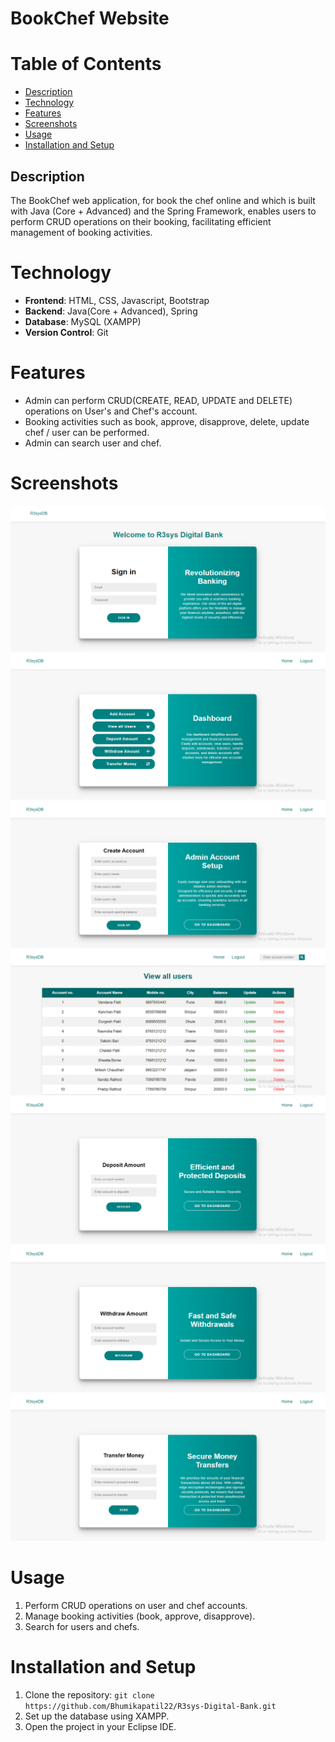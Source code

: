 # BookChef Website

# Table of Contents
+ [Description](#description)
+ [Technology](#technology)
+ [Features](#features)
+ [Screenshots](#screenshots)
+ [Usage](#usage)
+ [Installation and Setup](#installationandsetup)

## Description <a name="description"></a>
The BookChef web application, for book the chef online and which is built with Java (Core + Advanced) and the Spring Framework, enables users to perform CRUD operations on their booking, facilitating efficient management of booking activities.

# Technology <a name="technology"></a>
- **Frontend**: HTML, CSS, Javascript, Bootstrap
- **Backend**: Java(Core + Advanced), Spring
- **Database**: MySQL (XAMPP)
- **Version Control**: Git

# Features <a name="features"></a>
- Admin can perform CRUD(CREATE, READ, UPDATE and DELETE) operations on User's and Chef's account.
- Booking activities such as book, approve, disapprove, delete, update chef / user can be performed.
- Admin can search user and chef.

# Screenshots <a name="screenshots"></a>

![Screenshot 1](https://github.com/Bhumikapatil22/R3sys-Digital-Bank/blob/main/images/1.png)
![Screenshot 1](https://github.com/Bhumikapatil22/R3sys-Digital-Bank/blob/main/images/2.png)
![Screenshot 1](https://github.com/Bhumikapatil22/R3sys-Digital-Bank/blob/main/images/3.png)
![Screenshot 1](https://github.com/Bhumikapatil22/R3sys-Digital-Bank/blob/main/images/4.png)
![Screenshot 1](https://github.com/Bhumikapatil22/R3sys-Digital-Bank/blob/main/images/5.png)
![Screenshot 1](https://github.com/Bhumikapatil22/R3sys-Digital-Bank/blob/main/images/6.png)
![Screenshot 1](https://github.com/Bhumikapatil22/R3sys-Digital-Bank/blob/main/images/7.png)


# Usage <a name="usage"></a> 
1. Perform CRUD operations on user and chef accounts.
2. Manage booking activities (book, approve, disapprove).
3. Search for users and chefs.

# Installation and Setup <a name="installationandsetup"></a>
1. Clone the repository: `git clone https://github.com/Bhumikapatil22/R3sys-Digital-Bank.git`
2. Set up the database using XAMPP.
3. Open the project in your Eclipse IDE.
